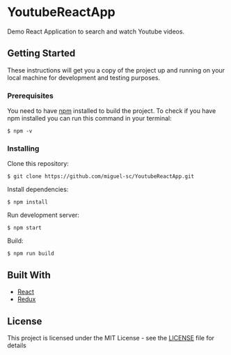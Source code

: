 # YoutubeReactApp

Demo React Application to search and watch Youtube videos.

## Getting Started

These instructions will get you a copy of the project up and running on your local machine for development and testing purposes.

### Prerequisites

You need to have [npm](https://www.npmjs.com/) installed to build the project. To check if you have npm installed you can run this command in your terminal:
```
$ npm -v
```

### Installing

Clone this repository:
```
$ git clone https://github.com/miguel-sc/YoutubeReactApp.git
```
Install dependencies:
```
$ npm install
```
Run development server:
```
$ npm start
```
Build:
```
$ npm run build
```

## Built With

* [React](https://github.com/facebook/react)
* [Redux](https://github.com/reactjs/redux)

## License

This project is licensed under the MIT License - see the [LICENSE](LICENSE) file for details
